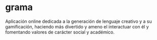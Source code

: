 # grama
Aplicación online dedicada a la generación de lenguaje creativo y a su gamificación, haciendo más divertido y ameno el interactuar con él y fomentando valores de carácter social y académico.

